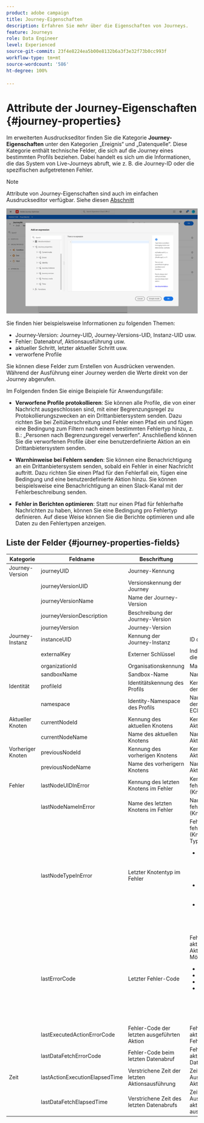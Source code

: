 ```yaml
---
product: adobe campaign
title: Journey-Eigenschaften
description: Erfahren Sie mehr über die Eigenschaften von Journeys.
feature: Journeys
role: Data Engineer
level: Experienced
source-git-commit: 23f4e8224ea5b00e8132b6a3f3e32f73b0cc993f
workflow-type: tm+mt
source-wordcount: '586'
ht-degree: 100%

---
```


# Attribute der Journey-Eigenschaften {#journey-properties}

Im erweiterten Ausdruckseditor finden Sie die Kategorie **Journey-Eigenschaften** unter den Kategorien „Ereignis“ und „Datenquelle“. Diese Kategorie enthält technische Felder, die sich auf die Journey eines bestimmten Profils beziehen. Dabei handelt es sich um die Informationen, die das System von Live-Journeys abruft, wie z. B. die Journey-ID oder die spezifischen aufgetretenen Fehler.

>[!NOTE]
>
>Attribute von Journey-Eigenschaften sind auch im einfachen Ausdruckseditor verfügbar. Siehe diesen [Abschnitt](../condition-activity.md#about_condition)

![](../../assets/journey-properties.png)

Sie finden hier beispielsweise Informationen zu folgenden Themen:

* Journey-Version: Journey-UID, Journey-Versions-UID, Instanz-UID usw.
* Fehler: Datenabruf, Aktionsausführung usw.
* aktueller Schritt, letzter aktueller Schritt usw.
* verworfene Profile

Sie können diese Felder zum Erstellen von Ausdrücken verwenden. Während der Ausführung einer Journey werden die Werte direkt von der Journey abgerufen.

Im Folgenden finden Sie einige Beispiele für Anwendungsfälle:

* **Verworfene Profile protokollieren**: Sie können alle Profile, die von einer Nachricht ausgeschlossen sind, mit einer Begrenzungsregel zu Protokollierungszwecken an ein Drittanbietersystem senden. Dazu richten Sie bei Zeitüberschreitung und Fehler einen Pfad ein und fügen eine Bedingung zum Filtern nach einem bestimmten Fehlertyp hinzu, z. B.: „Personen nach Begrenzungsregel verwerfen“. Anschließend können Sie die verworfenen Profile über eine benutzerdefinierte Aktion an ein Drittanbietersystem senden.

* **Warnhinweise bei Fehlern senden**: Sie können eine Benachrichtigung an ein Drittanbietersystem senden, sobald ein Fehler in einer Nachricht auftritt. Dazu richten Sie einen Pfad für den Fehlerfall ein, fügen eine Bedingung und eine benutzerdefinierte Aktion hinzu. Sie können beispielsweise eine Benachrichtigung an einen Slack-Kanal mit der Fehlerbeschreibung senden.

* **Fehler in Berichten optimieren**: Statt nur einen Pfad für fehlerhafte Nachrichten zu haben, können Sie eine Bedingung pro Fehlertyp definieren. Auf diese Weise können Sie die Berichte optimieren und alle Daten zu den Fehlertypen anzeigen.

## Liste der Felder {#journey-properties-fields}

| Kategorie | Feldname | Beschriftung | Beschreibung |
|---|---|---|------------|
| Journey-Version | journeyUID | Journey-Kennung |  |
|  | journeyVersionUID | Versionskennung der Journey |  |
|  | journeyVersionName | Name der Journey-Version |  |
|  | journeyVersionDescription | Beschreibung der Journey-Version |  |
|  | journeyVersion | Journey-Version |  |
| Journey-Instanz | instanceUID | Kennung der Journey-Instanz | ID der Instanz |
|  | externalKey | Externer Schlüssel | Individuelle Kennung, die die Journey auslöst |
|  | organizationId | Organisationskennung | Markenorganisation |
|  | sandboxName | Sandbox-Name | Name der Sandbox |
| Identität | profileId | Identitätskennung des Profils | Kennung des Profils in der Journey |
|  | namespace | Identity-Namespace des Profils | Namespace des Profils in der Journey (Beispiel: ECID) |
| Aktueller Knoten | currentNodeId | Kennung des aktuellen Knotens | Kennung der aktuellen Aktivität (Knoten) |
|  | currentNodeName | Name des aktuellen Knotens | Name der aktuellen Aktivität (Knoten) |
| Vorheriger Knoten | previousNodeId | Kennung des vorherigen Knotens | Kennung der vorherigen Aktivität (Knoten) |
|  | previousNodeName | Name des vorherigern Knotens | Name der vorherigen Aktivität (Knoten) |
| Fehler | lastNodeUIDInError | Kennung des letzten Knotens im Fehler | Kennung der aktuellen fehlerhaften Aktivität (Knoten) |
|  | lastNodeNameInError | Name des letzten Knotens im Fehler | Name der aktuellen fehlerhaften Aktivität (Knoten) |
|  | lastNodeTypeInError | Letzter Knotentyp im Fehler | Fehlertyp der aktuellen fehlerhaften Aktivität (Knoten). Mögliche Typen:<ul><li>Ereignisse: Ereignisse, Reaktionen, SQ (Beispiel: Segmentqualifikation)</li><li>Flusssteuerung: Ende, Bedingung, Warten</li><li>Aktionen: ACS-Aktionen, Sprung, benutzerdefinierte Aktion</li></ul> |
|  | lastErrorCode | Letzter Fehler-Code | Fehler-Code der aktuellen fehlerhaften Aktivität (Knoten). Mögliche Fehler: <ul><li>HTTP-Fehler-Codes</li><li>capped</li><li>timedOut</li><li>Fehler (Beispiel: Standard bei unerwartetem Fehler. Sollte nicht / äußerst selten vorkommen.)</li></ul> |
|  | lastExecutedActionErrorCode | Fehler-Code der letzten ausgeführten Aktion | Fehler-Code der aktuellen Aktion im Fehler |
|  | lastDataFetchErrorCode | Fehler-Code beim letzten Datenabruf | Fehler-Code beim aktuellen Datenabruf aus Datenquellen |
| Zeit | lastActionExecutionElapsedTime | Verstrichene Zeit der letzten Aktionsausführung | Zeitaufwand für die Ausführung der aktuellen Aktion |
|  | lastDataFetchElapsedTime | Verstrichene Zeit des letzten Datenabrufs | Zeitaufwand für die Ausführung des aktuellen Datenabrufs aus Datenquellen |
